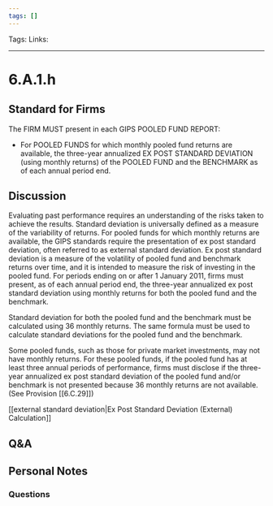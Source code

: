 ```yaml
---
tags: []
---
```

Tags:
Links: 
___
# 6.A.1.h
## Standard for Firms
The FIRM MUST present in each GIPS POOLED FUND REPORT:
- For POOLED FUNDS for which monthly pooled fund returns are available, the three-year annualized EX POST STANDARD DEVIATION (using monthly returns) of the POOLED FUND and the BENCHMARK as of each annual period end.
## Discussion
Evaluating past performance requires an understanding of the risks taken to achieve the results. Standard deviation is universally defined as a measure of the variability of returns. For pooled funds for which monthly returns are available, the GIPS standards require the presentation of ex post standard deviation, often referred to as external standard deviation. Ex post standard deviation is a measure of the volatility of pooled fund and benchmark returns over time, and it is intended to measure the risk of investing in the pooled fund. For periods ending on or after 1 January 2011, firms must present, as of each annual period end, the three-year annualized ex post standard deviation using monthly returns for both the pooled fund and the benchmark.

Standard deviation for both the pooled fund and the benchmark must be calculated using 36 monthly returns. The same formula must be used to calculate standard deviations for the pooled fund and the benchmark.

Some pooled funds, such as those for private market investments, may not have monthly returns. For these pooled funds, if the pooled fund has at least three annual periods of performance, firms must disclose if the three-year annualized ex post standard deviation of the pooled fund and/or benchmark is not presented because 36 monthly returns are not available. (See Provision [[6.C.29]])

[[external standard deviation|Ex Post Standard Deviation (External) Calculation]]
## Q&A

## Personal Notes

### Questions